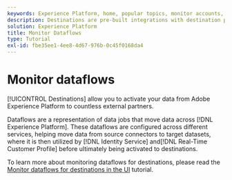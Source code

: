 ```yaml
---
keywords: Experience Platform, home, popular topics, monitor accounts, monitor dataflows, dataflows, destinations
description: Destinations are pre-built integrations with destination platforms that allow for the seamless activation of data from Adobe Experience Platform. You can use destinations to activate your known and unknown data for cross-channel marketing campaigns, email campaigns, targeted advertising, and many other use cases.
solution: Experience Platform
title: Monitor Dataflows
type: Tutorial
exl-id: fbe35ee1-4ee8-4d67-976b-0c45f0168da4
---
```

# Monitor dataflows

[!UICONTROL Destinations] allow you to activate your data from Adobe Experience Platform to countless external partners. 

Dataflows are a representation of data jobs that move data across [!DNL Experience Platform]. These dataflows are configured across different services, helping move data from source connectors to target datasets, where it is then utilized by [!DNL Identity Service] and[!DNL Real-Time Customer Profile] before ultimately being activated to destinations.

To learn more about monitoring dataflows for destinations, please read the [Monitor dataflows for destinations in the UI](../../dataflows/ui/monitor-destinations.md) tutorial.
